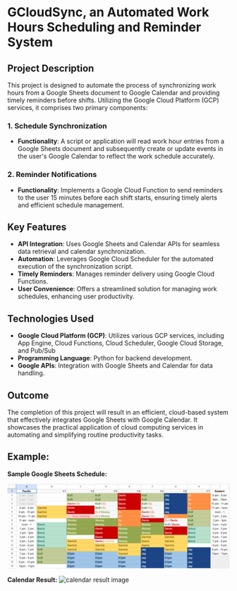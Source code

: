 # GCloudSync, an Automated Work Hours Scheduling and Reminder System

## Project Description
This project is designed to automate the process of synchronizing work hours from a Google Sheets document to Google Calendar and providing timely reminders before shifts. Utilizing the Google Cloud Platform (GCP) services, it comprises two primary components:

### 1. Schedule Synchronization
- **Functionality**: A script or application will read work hour entries from a Google Sheets document and subsequently create or update events in the user's Google Calendar to reflect the work schedule accurately.

### 2. Reminder Notifications
- **Functionality**: Implements a Google Cloud Function to send reminders to the user 15 minutes before each shift starts, ensuring timely alerts and efficient schedule management.

## Key Features
- **API Integration**: Uses Google Sheets and Calendar APIs for seamless data retrieval and calendar synchronization.
- **Automation**: Leverages Google Cloud Scheduler for the automated execution of the synchronization script.
- **Timely Reminders**: Manages reminder delivery using Google Cloud Functions.
- **User Convenience**: Offers a streamlined solution for managing work schedules, enhancing user productivity.

## Technologies Used
- **Google Cloud Platform (GCP)**: Utilizes various GCP services, including App Engine, Cloud Functions, Cloud Scheduler, Google Cloud Storage, and Pub/Sub
- **Programming Language**: Python for backend development.
- **Google APIs**: Integration with Google Sheets and Calendar for data handling.

## Outcome
The completion of this project will result in an efficient, cloud-based system that effectively integrates Google Sheets with Google Calendar. It showcases the practical application of cloud computing services in automating and simplifying routine productivity tasks.

## Example:

**Sample Google Sheets Schedule:**

![sample google sheets schedule image](https://github.com/kodarfour/GCloudSync-WorkScheduler/blob/kofi-testing/images/example_schedule.png?raw=true)

**Calendar Result:**
![calendar result image](https://github.com/kodarfour/GCloudSync-WorkScheduler/blob/kofi-testing/images/results.jpg?raw=true)